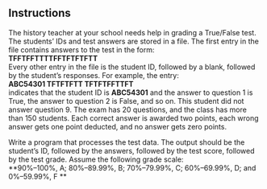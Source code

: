 ## Instructions 
The history teacher at your school needs help in grading a True/False test. The students’ IDs and test answers are stored in a file. The first entry in the file contains answers to the test in the form:  
**TFFTFFTTTTFFTFTFTFTT**  
Every other entry in the file is the student ID, followed by a blank, followed by the student’s responses. For example, the entry:  
**ABC54301 TFTFTFTT TFTFTFFTTFT**  
indicates that the student ID is **ABC54301** and the answer to question 1 is True, the answer to question 2 is False, and so on. This student did not answer question 9. The exam has 20 questions, and the class has more than 150 students. Each correct answer is awarded two points, each wrong answer gets one point deducted, and no answer gets zero points. 

Write a program that processes the test data. The output should be the student’s ID, followed by the answers, followed by the test score, followed by the test grade. Assume the following grade scale:  
**90%–100%, A; 80%–89.99%, B; 70%–79.99%, C; 60%–69.99%, D; and 0%–59.99%, F **

